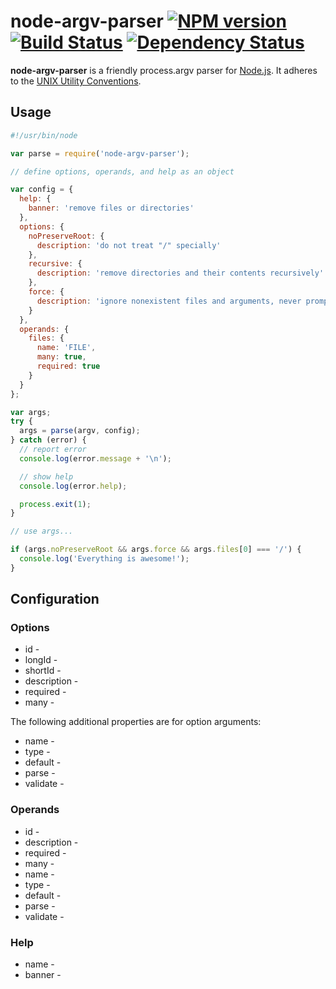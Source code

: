 # node-argv-parser [![NPM version][npm-image]][npm-url] [![Build Status][travis-image]][travis-url] [![Dependency Status][depstat-image]][depstat-url]

**node-argv-parser** is a friendly process.argv parser for [Node.js][nodejs]. It
adheres to the [UNIX Utility Conventions][utility-conventions].

## Usage

```javascript
#!/usr/bin/node

var parse = require('node-argv-parser');

// define options, operands, and help as an object

var config = {
  help: {
    banner: 'remove files or directories'
  },
  options: {
    noPreserveRoot: {
      description: 'do not treat "/" specially'
    },
    recursive: {
      description: 'remove directories and their contents recursively'
    },
    force: {
      description: 'ignore nonexistent files and arguments, never prompt'
    }
  },
  operands: {
    files: {
      name: 'FILE',
      many: true,
      required: true
    }
  }
};

var args;
try {
  args = parse(argv, config);
} catch (error) {
  // report error
  console.log(error.message + '\n');

  // show help
  console.log(error.help);

  process.exit(1);
}

// use args...

if (args.noPreserveRoot && args.force && args.files[0] === '/') {
  console.log('Everything is awesome!');
}
```

## Configuration

### Options

- id -
- longId -
- shortId -
- description -
- required -
- many -

The following additional properties are for option arguments:

- name -
- type -
- default -
- parse -
- validate -

### Operands

- id -
- description -
- required -
- many -
- name -
- type -
- default -
- parse -
- validate -

### Help

- name -
- banner -




[npm-url]: https://npmjs.org/package/node-argv-parser
[npm-image]: https://badge.fury.io/js/node-argv-parser
[travis-url]: http://travis-ci.org/justinfreitag/node-argv-parser
[travis-image]: https://travis-ci.org/justinfreitag/node-argv-parser.png?branch=master
[depstat-url]: https://david-dm.org/justinfreitag/node-argv-parser
[depstat-image]: https://david-dm.org/justinfreitag/node-argv-parser.png
[nodejs]: http://nodejs.org
[utility-conventions]: http://pubs.opengroup.org/onlinepubs/7908799/xbd/utilconv.html

